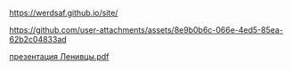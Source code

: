 https://werdsaf.github.io/site/


https://github.com/user-attachments/assets/8e9b0b6c-066e-4ed5-85ea-62b2c04833ad

[презентация Ленивцы.pdf](https://github.com/user-attachments/files/19041630/default.pdf)
